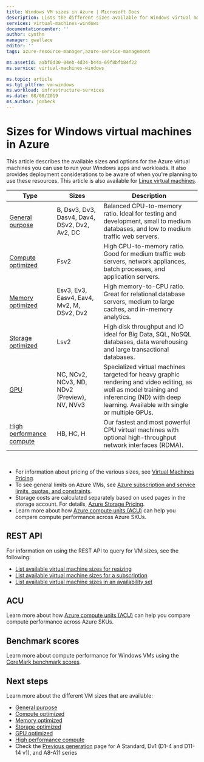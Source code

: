 ```yaml
---
title: Windows VM sizes in Azure | Microsoft Docs
description: Lists the different sizes available for Windows virtual machines in Azure.
services: virtual-machines-windows
documentationcenter: ''
author: cynthn
manager: gwallace
editor: ''
tags: azure-resource-manager,azure-service-management

ms.assetid: aabf0d30-04eb-4d34-b44a-69f8bfb84f22
ms.service: virtual-machines-windows

ms.topic: article
ms.tgt_pltfrm: vm-windows
ms.workload: infrastructure-services
ms.date: 08/08/2019
ms.author: jonbeck
---
```


# Sizes for Windows virtual machines in Azure

This article describes the available sizes and options for the Azure virtual machines you can use to run your Windows apps and workloads. It also provides deployment considerations to be aware of when you're planning to use these resources.  This article is also available for [Linux virtual machines](../linux/sizes.md?toc=%2fazure%2fvirtual-machines%2flinux%2ftoc.json).


| Type                     | Sizes           |    Description       |
|--------------------------|-------------------|------------------------------------------------------------------------------------------------------------------------------------|
| [General purpose](sizes-general.md)          | B, Dsv3, Dv3, Dasv4, Dav4, DSv2, Dv2, Av2, DC  | Balanced CPU-to-memory ratio. Ideal for testing and development, small to medium databases, and low to medium traffic web servers. |
| [Compute optimized](sizes-compute.md)        | Fsv2           | High CPU-to-memory ratio. Good for medium traffic web servers, network appliances, batch processes, and application servers.        |
| [Memory optimized](sizes-memory.md)         | Esv3, Ev3, Easv4, Eav4, Mv2, M, DSv2, Dv2  | High memory-to-CPU ratio. Great for relational database servers, medium to large caches, and in-memory analytics.                 |
| [Storage optimized](sizes-storage.md)        | Lsv2                | High disk throughput and IO ideal for Big Data, SQL, NoSQL databases, data warehousing and large transactional databases.  |
| [GPU](sizes-gpu.md)            | NC, NCv2, NCv3, ND, NDv2 (Preview), NV, NVv3 | Specialized virtual machines targeted for heavy graphic rendering and video editing, as well as model training and inferencing (ND) with deep learning. Available with single or multiple GPUs.       |
| [High performance compute](sizes-hpc.md) | HB, HC,  H | Our fastest and most powerful CPU virtual machines with optional high-throughput network interfaces (RDMA). |


<br> 

- For information about pricing of the various sizes, see [Virtual Machines Pricing](https://azure.microsoft.com/pricing/details/virtual-machines/#Windows). 
- To see general limits on Azure VMs, see [Azure subscription and service limits, quotas, and constraints](../../azure-subscription-service-limits.md).
- Storage costs are calculated separately based on used pages in the storage account. For details, [Azure Storage Pricing](https://azure.microsoft.com/pricing/details/storage/).
- Learn more about how [Azure compute units (ACU)](acu.md) can help you compare compute performance across Azure SKUs.


## REST API

For information on using the REST API to query for VM sizes, see the following:

- [List available virtual machine sizes for resizing](https://docs.microsoft.com/rest/api/compute/virtualmachines/listavailablesizes)
- [List available virtual machine sizes for a subscription](https://docs.microsoft.com/rest/api/compute/resourceskus/list)
- [List available virtual machine sizes in an availability set](https://docs.microsoft.com/rest/api/compute/availabilitysets/listavailablesizes)

## ACU

Learn more about how [Azure compute units (ACU)](acu.md) can help you compare compute performance across Azure SKUs.

## Benchmark scores

Learn more about compute performance for Windows VMs using the [CoreMark benchmark scores](compute-benchmark-scores.md).

## Next steps

Learn more about the different VM sizes that are available:
- [General purpose](sizes-general.md)
- [Compute optimized](sizes-compute.md)
- [Memory optimized](../virtual-machines-windows-sizes-memory.md)
- [Storage optimized](../virtual-machines-windows-sizes-storage.md)
- [GPU optimized](sizes-gpu.md)
- [High performance compute](sizes-hpc.md)
- Check the [Previous generation](sizes-previous-gen.md) page for A Standard, Dv1 (D1-4 and D11-14 v1), and A8-A11 series




